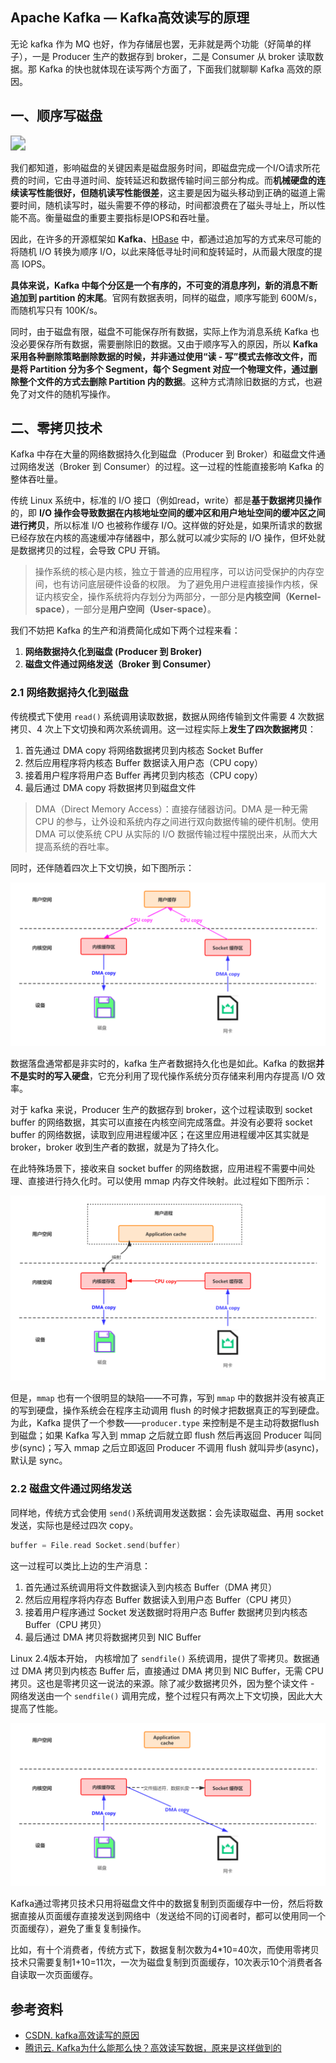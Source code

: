 ## Apache Kafka — Kafka高效读写的原理



无论 kafka 作为 MQ 也好，作为存储层也罢，无非就是两个功能（好简单的样子），一是 Producer 生产的数据存到 broker，二是 Consumer 从 broker 读取数据。那 Kafka 的快也就体现在读写两个方面了，下面我们就聊聊 Kafka 高效的原因。



## 一、顺序写磁盘



<img src="http://www.louisvv.com/wp-content/uploads/2019/12/20191228112029_11745.png" style="zoom:150%;" />

我们都知道，影响磁盘的关键因素是磁盘服务时间，即磁盘完成一个I/O请求所花费的时间，它由寻道时间、旋转延迟和数据传输时间三部分构成。而**机械硬盘的连续读写性能很好，但随机读写性能很差**，这主要是因为磁头移动到正确的磁道上需要时间，随机读写时，磁头需要不停的移动，时间都浪费在了磁头寻址上，所以性能不高。衡量磁盘的重要主要指标是IOPS和吞吐量。

因此，在许多的开源框架如 **Kafka**、[HBase](https://cloud.tencent.com/product/hbase?from=10680) 中，都通过追加写的方式来尽可能的将随机 I/O 转换为顺序 I/O，以此来降低寻址时间和旋转延时，从而最大限度的提高 IOPS。

**具体来说，Kafka 中每个分区是一个有序的，不可变的消息序列，新的消息不断追加到 partition 的末尾**。官网有数据表明，同样的磁盘，顺序写能到 600M/s，而随机写只有 100K/s。

同时，由于磁盘有限，磁盘不可能保存所有数据，实际上作为消息系统 Kafka 也没必要保存所有数据，需要删除旧的数据。又由于顺序写入的原因，所以 **Kafka 采用各种删除策略删除数据的时候，并非通过使用“读 - 写”模式去修改文件，而是将 Partition 分为多个 Segment，每个 Segment 对应一个物理文件，通过删除整个文件的方式去删除 Partition 内的数据**。这种方式清除旧数据的方式，也避免了对文件的随机写操作。



## 二、零拷贝技术

Kafka 中存在大量的网络数据持久化到磁盘（Producer 到 Broker）和磁盘文件通过网络发送（Broker 到 Consumer）的过程。这一过程的性能直接影响 Kafka 的整体吞吐量。

传统 Linux 系统中，标准的 I/O 接口（例如read，write）都是**基于数据拷贝操作**的，即 **I/O 操作会导致数据在内核地址空间的缓冲区和用户地址空间的缓冲区之间进行拷贝**，所以标准 I/O 也被称作缓存 I/O。这样做的好处是，如果所请求的数据已经存放在内核的高速缓冲存储器中，那么就可以减少实际的 I/O 操作，但坏处就是数据拷贝的过程，会导致 CPU 开销。

> 操作系统的核心是内核，独立于普通的应用程序，可以访问受保护的内存空间，也有访问底层硬件设备的权限。 为了避免用户进程直接操作内核，保证内核安全，操作系统将内存划分为两部分，一部分是**内核空间（Kernel-space）**，一部分是**用户空间（User-space）**。



我们不妨把 Kafka 的生产和消费简化成如下两个过程来看：

1. **网络数据持久化到磁盘 (Producer 到 Broker)**
2. **磁盘文件通过网络发送（Broker 到 Consumer）**

### 2.1 网络数据持久化到磁盘

传统模式下使用 `read()` 系统调用读取数据，数据从网络传输到文件需要 4 次数据拷贝、4 次上下文切换和两次系统调用。这一过程实际上**发生了四次数据拷贝**：

1. 首先通过 DMA copy 将网络数据拷贝到内核态 Socket Buffer
2. 然后应用程序将内核态 Buffer 数据读入用户态（CPU copy）
3. 接着用户程序将用户态 Buffer 再拷贝到内核态（CPU copy）
4. 最后通过 DMA copy 将数据拷贝到磁盘文件

>  DMA（Direct Memory Access）：直接存储器访问。DMA 是一种无需 CPU 的参与，让外设和系统内存之间进行双向数据传输的硬件机制。使用 DMA 可以使系统 CPU 从实际的 I/O 数据传输过程中摆脱出来，从而大大提高系统的吞吐率。

同时，还伴随着四次上下文切换，如下图所示：

<img src="img/960sgasah7.png" style="zoom:75%;" />

数据落盘通常都是非实时的，kafka 生产者数据持久化也是如此。Kafka 的数据**并不是实时的写入硬盘**，它充分利用了现代操作系统分页存储来利用内存提高 I/O 效率。

对于 kafka 来说，Producer 生产的数据存到 broker，这个过程读取到 socket buffer 的网络数据，其实可以直接在内核空间完成落盘。并没有必要将 socket buffer 的网络数据，读取到应用进程缓冲区；在这里应用进程缓冲区其实就是 broker，broker 收到生产者的数据，就是为了持久化。

在此特殊场景下，接收来自 socket buffer 的网络数据，应用进程不需要中间处理、直接进行持久化时。可以使用 mmap 内存文件映射。此过程如下图所示：

<img src="img/s9xo1tjp4d.png" alt="s9xo1tjp4d" style="zoom:75%;" />

但是，`mmap` 也有一个很明显的缺陷——不可靠，写到 `mmap` 中的数据并没有被真正的写到硬盘，操作系统会在程序主动调用 flush 的时候才把数据真正的写到硬盘。为此，Kafka 提供了一个参数——`producer.type` 来控制是不是主动将数据flush到磁盘；如果 Kafka 写入到 mmap 之后就立即 flush 然后再返回 Producer 叫同步(sync)；写入 mmap 之后立即返回 Producer 不调用 flush 就叫异步(async)，默认是 sync。



### 2.2 磁盘文件通过网络发送

同样地，传统方式会使用 `send()`系统调用发送数据：会先读取磁盘、再用 socket 发送，实际也是经过四次 copy。

```c
buffer = File.read Socket.send(buffer)
```

这一过程可以类比上边的生产消息：

1. 首先通过系统调用将文件数据读入到内核态 Buffer（DMA 拷贝）
2. 然后应用程序将内存态 Buffer 数据读入到用户态 Buffer（CPU 拷贝）
3. 接着用户程序通过 Socket 发送数据时将用户态 Buffer 数据拷贝到内核态 Buffer（CPU 拷贝）
4. 最后通过 DMA 拷贝将数据拷贝到 NIC Buffer



Linux 2.4版本开始， 内核增加了 `sendfile()` 系统调用，提供了零拷贝。数据通过 DMA 拷贝到内核态 Buffer 后，直接通过 DMA 拷贝到 NIC Buffer，无需 CPU 拷贝。这也是零拷贝这一说法的来源。除了减少数据拷贝外，因为整个读文件 - 网络发送由一个 `sendfile()`  调用完成，整个过程只有两次上下文切换，因此大大提高了性能。

<img src="img/jwsgj6ky88.png" style="zoom:70%;" />

Kafka通过零拷贝技术只用将磁盘文件中的数据复制到页面缓存中一份，然后将数据直接从页面缓存直接发送到网络中（发送给不同的订阅者时，都可以使用同一个页面缓存），避免了重复复制操作。

比如，有十个消费者，传统方式下，数据复制次数为4*10=40次，而使用零拷贝技术只需要复制1+10=11次，一次为磁盘复制到页面缓存，10次表示10个消费者各自读取一次页面缓存。






## 参考资料

* [CSDN. kafka高效读写的原因](https://blog.csdn.net/qq_39034845/article/details/108189321)
* [腾讯云. Kafka为什么能那么快？高效读写数据，原来是这样做到的](https://cloud.tencent.com/developer/article/1686119)

